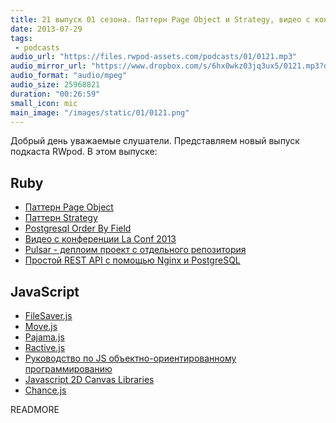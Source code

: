 ```yaml
---
title: 21 выпуск 01 сезона. Паттерн Page Object и Strategy, видео с конференции La Conf 2013, Move.js, Pajama.js и прочее
date: 2013-07-29
tags:
 - podcasts
audio_url: "https://files.rwpod-assets.com/podcasts/01/0121.mp3"
audio_mirror_url: "https://www.dropbox.com/s/6hx0wkz03jq3ux5/0121.mp3?dl=1"
audio_format: "audio/mpeg"
audio_size: 25968821
duration: "00:26:59"
small_icon: mic
main_image: "/images/static/01/0121.png"
---
```


Добрый день уважаемые слушатели. Представляем новый выпуск подкаста RWpod. В этом выпуске:

## Ruby

 - [Паттерн Page Object](http://blog.josephwilk.net/cucumber/page-object-pattern.html)
 - [Паттерн Strategy](http://reefpoints.dockyard.com/2013/07/25/design-patterns-strategy-pattern.html)
 - [Postgresql Order By Field](http://paramitech.com/postgres-order-by-field/)
 - [Видео с конференции La Conf 2013](http://video.la-conf.org/2013)
 - [Pulsar - деплоим проект с отдельного репозитория](http://pulsar.nebulab.it/)
 - [Простой REST API с помощью Nginx и PostgreSQL](http://rny.io/nginx/postgresql/2013/07/26/simple-api-with-nginx-and-postgresql.html)

## JavaScript

 - [FileSaver.js](https://github.com/eligrey/FileSaver.js/)
 - [Move.js](https://github.com/skycocker/move.js)
 - [Pajama.js](http://www.pajamajs.com/)
 - [Ractive.js](http://www.ractivejs.org/)
 - [Руководство по JS объектно-ориентированному программированию](http://www.objectplayground.com/)
 - [Javascript 2D Canvas Libraries](https://docs.google.com/spreadsheet/ccc?key=0Aqj_mVmuz3Y8dHNhUVFDYlRaaXlyX0xYSTVnalV5ZlE#gid=0)
 - [Chance.js](http://chancejs.com/)

READMORE
